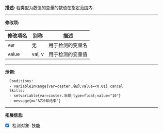 **描述:** 若类型为数值的变量的数值在指定范围内.

---

**修改项:**

| 修改项名  | 别称           | 描述                      |
| --------- | -------------- | ------------------------- |
| var | 无 | 用于检测的变量名 |
| value | val, v | 用于检测的变量值 |

---

**示例:**

```
  Conditions:
  - variableInRange{var=caster.冷却;value=<0.01} cancel
  Skills:
  - setvariable{var=caster.冷却;type=float;value="10"}
  - message{m="&7冷却结束"}
```

---

**拓展信息:**

- [x] 检测对象: 技能